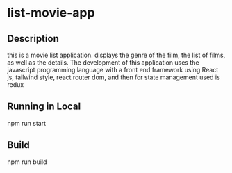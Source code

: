 # list-movie-app

## Description
this is a movie list application. displays the genre of the film, the list of films, as well as the details. The development of this application uses the javascript programming language with a front end framework using React js, tailwind style, react router dom, and then for state management used is redux

## Running in Local
npm run start

## Build
npm run build